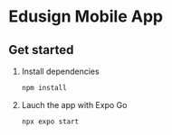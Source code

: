 # Edusign Mobile App


## Get started

1. Install dependencies

   ```bash
   npm install
   ```

2. Lauch the app with Expo Go

   ```bash
   npx expo start
   ```


